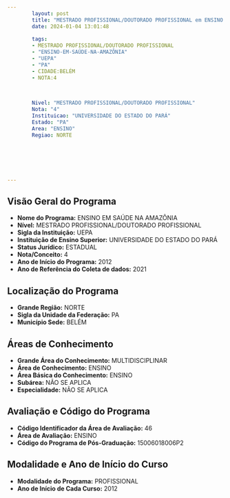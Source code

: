 ```yaml
---
        layout: post
        title: "MESTRADO PROFISSIONAL/DOUTORADO PROFISSIONAL em ENSINO EM SAÚDE NA AMAZÔNIA na UEPA  "
        date: 2024-01-04 13:01:48
     
        tags:
        - MESTRADO PROFISSIONAL/DOUTORADO PROFISSIONAL
        - "ENSINO-EM-SAÚDE-NA-AMAZÔNIA"
        - "UEPA"
        - "PA"
        - CIDADE:BELÉM
        - NOTA:4
        
       

        Nivel: "MESTRADO PROFISSIONAL/DOUTORADO PROFISSIONAL"
        Nota: "4"
        Instituicao: "UNIVERSIDADE DO ESTADO DO PARÁ"
        Estado: "PA"
        Area: "ENSINO"
        Regiao: NORTE
        
        
        
        
        
        
---
```

## Visão Geral do Programa
- **Nome do Programa:** ENSINO EM SAÚDE NA AMAZÔNIA
- **Nível:** MESTRADO PROFISSIONAL/DOUTORADO PROFISSIONAL
- **Sigla da Instituição:** UEPA
- **Instituição de Ensino Superior:** UNIVERSIDADE DO ESTADO DO PARÁ
- **Status Jurídico:** ESTADUAL
- **Nota/Conceito:** 4
- **Ano de Início do Programa:** 2012
- **Ano de Referência do Coleta de dados:** 2021

## Localização do Programa
- **Grande Região:** NORTE
- **Sigla da Unidade da Federação:** PA
- **Município Sede:** BELÉM

## Áreas de Conhecimento
- **Grande Área do Conhecimento:** MULTIDISCIPLINAR
- **Área de Conhecimento:** ENSINO
- **Área Básica do Conhecimento:** ENSINO
- **Subárea:** NÃO SE APLICA
- **Especialidade:** NÃO SE APLICA

## Avaliação e Código do Programa
- **Código Identificador da Área de Avaliação:** 46
- **Área de Avaliação:** ENSINO
- **Código do Programa de Pós-Graduação:** 15006018006P2


## Modalidade e Ano de Início do Curso
- **Modalidade do Programa:** PROFISSIONAL
- **Ano de Início de Cada Curso:** 2012
